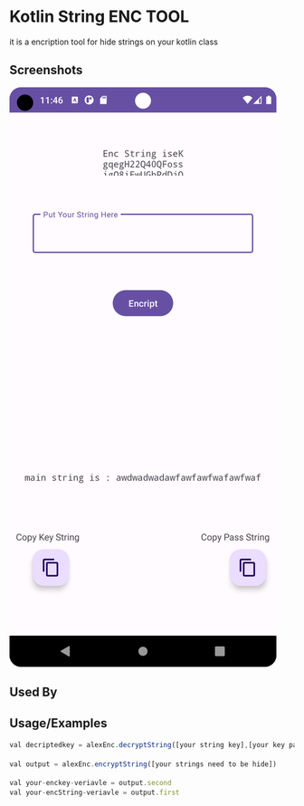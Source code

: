 
# Kotlin String ENC TOOL

it is a encription tool for hide strings on your kotlin class


## Screenshots

![App Screenshot](https://github.com/ALEX5402/enc-tool/blob/main/Screenshot_20230625_114720.png)
## Used By

## Usage/Examples

```javascript
val decriptedkey = alexEnc.decryptString([your string key],[your key pass])

val output = alexEnc.encryptString([your strings need to be hide])

val your-enckey-veriavle = output.second
val your-encString-veriavle = output.first

```

